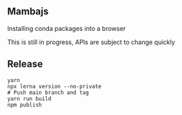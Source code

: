 ## Mambajs

Installing conda packages into a browser

This is still in progress, APIs are subject to change quickly

## Release

```
yarn
npx lerna version --no-private
# Push main branch and tag
yarn run build
npm publish
```
